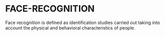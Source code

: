 # FACE-RECOGNITION
 Face recognition is defined as identification studies carried out taking into account the physical and behavioral characteristics of people.
